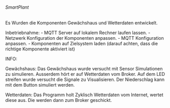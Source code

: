 ###### SmartPlant

Es Wurden die Komponenten Gewächshaus und Wetterdaten entwickelt.

Inbetriebnahme: - MQTT Server auf lokalem Rechner laufen lassen. - Netzwerk
Konfiguration der Komponenten anpassen. - MQTT Konfiguration anpassen. -
Komponenten auf Zielsystem laden (darauf achten, dass die richtige Komponente
aktiviert ist)

INFO:

Gewächshaus: Das Gewächshaus wurde versucht mit Sensor Simulationen zu
simulieren. Ausserdem hört er auf Wetterdaten vom Broker. Auf dem LED streifen
wurde versucht die Signale zu Visualisieren. Der Niederschlag kann mit dem
Button simuliert werden.

Wetterdaten: Das Programm holt Zyklisch Wetterdaten vom Internet, wertet diese
aus. Die werden dann zum Broker geschickt.
